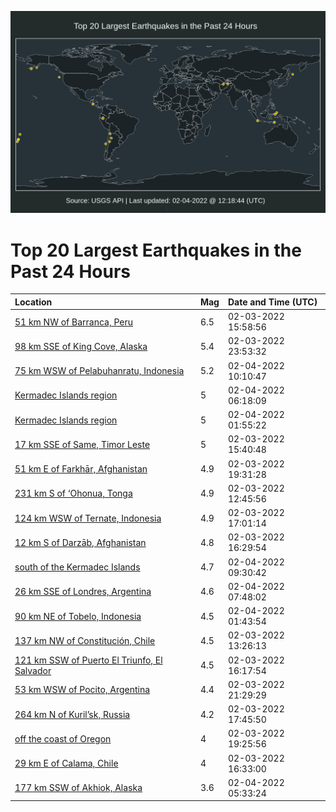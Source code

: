 ![Map](./map.png)

# Top 20 Largest Earthquakes in the Past 24 Hours

| Location | Mag | Date and Time (UTC) |
|:---|:---|:---|
| [51 km NW of Barranca, Peru](https://earthquake.usgs.gov/earthquakes/eventpage/us7000ghm5) | 6.5 | 02-03-2022 15:58:56 |
| [98 km SSE of King Cove, Alaska](https://earthquake.usgs.gov/earthquakes/eventpage/us7000ghrq) | 5.4 | 02-03-2022 23:53:32 |
| [75 km WSW of Pelabuhanratu, Indonesia](https://earthquake.usgs.gov/earthquakes/eventpage/us7000ghwb) | 5.2 | 02-04-2022 10:10:47 |
| [Kermadec Islands region](https://earthquake.usgs.gov/earthquakes/eventpage/us7000ghtl) | 5 | 02-04-2022 06:18:09 |
| [Kermadec Islands region](https://earthquake.usgs.gov/earthquakes/eventpage/us7000ghsh) | 5 | 02-04-2022 01:55:22 |
| [17 km SSE of Same, Timor Leste](https://earthquake.usgs.gov/earthquakes/eventpage/us7000ghm1) | 5 | 02-03-2022 15:40:48 |
| [51 km E of Farkhār, Afghanistan](https://earthquake.usgs.gov/earthquakes/eventpage/us7000ghq2) | 4.9 | 02-03-2022 19:31:28 |
| [231 km S of ‘Ohonua, Tonga](https://earthquake.usgs.gov/earthquakes/eventpage/us7000ghtm) | 4.9 | 02-03-2022 12:45:56 |
| [124 km WSW of Ternate, Indonesia](https://earthquake.usgs.gov/earthquakes/eventpage/us7000ghmx) | 4.9 | 02-03-2022 17:01:14 |
| [12 km S of Darzāb, Afghanistan](https://earthquake.usgs.gov/earthquakes/eventpage/us7000ghmf) | 4.8 | 02-03-2022 16:29:54 |
| [south of the Kermadec Islands](https://earthquake.usgs.gov/earthquakes/eventpage/us7000ghw7) | 4.7 | 02-04-2022 09:30:42 |
| [26 km SSE of Londres, Argentina](https://earthquake.usgs.gov/earthquakes/eventpage/us7000ghts) | 4.6 | 02-04-2022 07:48:02 |
| [90 km NE of Tobelo, Indonesia](https://earthquake.usgs.gov/earthquakes/eventpage/us7000ghsc) | 4.5 | 02-04-2022 01:43:54 |
| [137 km NW of Constitución, Chile](https://earthquake.usgs.gov/earthquakes/eventpage/us7000ghlh) | 4.5 | 02-03-2022 13:26:13 |
| [121 km SSW of Puerto El Triunfo, El Salvador](https://earthquake.usgs.gov/earthquakes/eventpage/us7000ghm9) | 4.5 | 02-03-2022 16:17:54 |
| [53 km WSW of Pocito, Argentina](https://earthquake.usgs.gov/earthquakes/eventpage/us7000ghr3) | 4.4 | 02-03-2022 21:29:29 |
| [264 km N of Kuril’sk, Russia](https://earthquake.usgs.gov/earthquakes/eventpage/us7000ghnz) | 4.2 | 02-03-2022 17:45:50 |
| [off the coast of Oregon](https://earthquake.usgs.gov/earthquakes/eventpage/us7000ghpx) | 4 | 02-03-2022 19:25:56 |
| [29 km E of Calama, Chile](https://earthquake.usgs.gov/earthquakes/eventpage/us7000ghme) | 4 | 02-03-2022 16:33:00 |
| [177 km SSW of Akhiok, Alaska](https://earthquake.usgs.gov/earthquakes/eventpage/ak0221lyzhy2) | 3.6 | 02-04-2022 05:33:24 |
